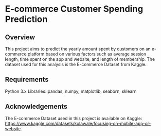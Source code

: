# E-commerce Customer Spending Prediction
## Overview
This project aims to predict the yearly amount spent by customers on an e-commerce platform based on various factors such as average session length, time spent on the app and website, and length of membership. The dataset used for this analysis is the E-commerce Dataset from Kaggle.

## Requirements
Python 3.x
Libraries: pandas, numpy, matplotlib, seaborn, sklearn

## Acknowledgements
The E-commerce Dataset used in this project is available on Kaggle: https://www.kaggle.com/datasets/kolawale/focusing-on-mobile-app-or-website.
